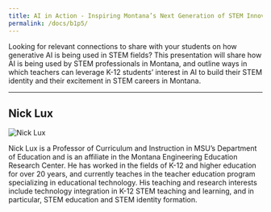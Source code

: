 ```yaml
---
title: AI in Action - Inspiring Montana’s Next Generation of STEM Innovators
permalink: /docs/b1p5/
---
```


Looking for relevant connections to share with your students on how generative AI is being used in STEM fields? This presentation will share how AI is being used by STEM professionals in Montana, and outline ways in which teachers can leverage K-12 students’ interest in AI to build their STEM identity and their excitement in STEM careers in Montana.

***

## Nick Lux

![Nick Lux](../monday/breakout1/images/lux.jpg)

Nick Lux is a Professor of Curriculum and Instruction in MSU’s Department of Education and is an affiliate in the Montana Engineering Education Research Center. He has worked in the fields of K-12 and higher education for over 20 years, and currently teaches in the teacher education program specializing in educational technology. His teaching and research interests include technology integration in K-12 STEM teaching and learning, and in particular, STEM education and STEM identity formation.